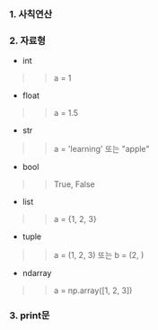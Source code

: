 ### 1. 사칙연산
### 2. 자료형
- int       
>> a = 1
- float    
>> a = 1.5
- str       
>> a = 'learning' 또는 "apple"
- bool      
>> True, False
- list      
>> a = {1, 2, 3}
- tuple     
>> a = (1, 2, 3) 또는 b = (2, )
- ndarray   
>> a = np.array([1, 2, 3])

### 3. print문
